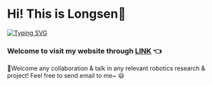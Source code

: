 # Hi! This is Longsen👋

[![Typing SVG](https://readme-typing-svg.demolab.com?font=Fira+Code&weight=700&duration=2000&pause=500&color=F72B1F&width=450&lines=I'm+a+robotics+%2B+control+guy%F0%9F%A4%96;I'm+thrilled+to+learn+any+new+techs%F0%9F%92%97;Coding%E2%8C%A8%EF%B8%8F+%2B+fitness%F0%9F%8F%8B%EF%B8%8F%E2%80%8D%E2%99%82%EF%B8%8F+everyday)](https://git.io/typing-svg)

### Welcome to visit my website through [LINK](https://longsengao.com/) 👈



🤝Welcome any collaboration & talk in any relevant robotics research & project! Feel free to send email to me~ 😃
